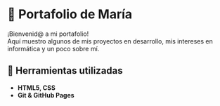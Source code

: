 # 🌸 Portafolio de María

¡Bienvenid@ a mi portafolio!  
Aquí muestro algunos de mis proyectos en desarrollo, mis intereses en informática y un poco sobre mí.

## 🚀 Herramientas utilizadas
- **HTML5, CSS**
- **Git & GitHub Pages**
